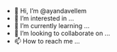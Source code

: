 - 👋 Hi, I’m @ayandavellem
- 👀 I’m interested in ...
- 🌱 I’m currently learning ...
- 💞️ I’m looking to collaborate on ...
- 📫 How to reach me ...

<!---
ayandavellem/ayandavellem is a ✨ special ✨ repository because its `README.md` (this file) appears on your GitHub profile.
You can click the Preview link to take a look at your changes.
--->
